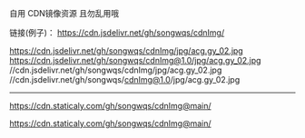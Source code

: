 自用 CDN镜像资源  且勿乱用哦

链接(例子)： https://cdn.jsdelivr.net/gh/songwqs/cdnImg/

https://cdn.jsdelivr.net/gh/songwqs/cdnImg/jpg/acg.gy_02.jpg
https://cdn.jsdelivr.net/gh/songwqs/cdnImg@1.0/jpg/acg.gy_02.jpg
//cdn.jsdelivr.net/gh/songwqs/cdnImg/jpg/acg.gy_02.jpg
//cdn.jsdelivr.net/gh/songwqs/cdnImg@1.0/jpg/acg.gy_02.jpg

______________________________________________________________________________

https://cdn.staticaly.com/gh/songwqs/cdnImg@main/

https://cdn.staticaly.com/gh/songwqs/cdnImg@main/
      
